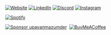 [![Website](https://img.shields.io/badge/Website-upayan.dev-black?style=for-the-badge&logo=Google-Chrome&logoColor=white)](https://upayan.dev)
[![LinkedIn](https://img.shields.io/badge/LinkedIn-black?style=for-the-badge&logo=linkedin&logoColor=0A66C2)](https://linkedin.com/in/upayanmazumder)
[![Discord](https://img.shields.io/badge/Discord-black?style=for-the-badge&logo=discord&logoColor=7289DA)](https://discord.gg/wQTZcXpcaY)
[![Instagram](https://img.shields.io/badge/Instagram-black?style=for-the-badge&logo=instagram&logoColor=E4405F)](https://instagram.com/upayan.mazumder)

[![Spotify](https://spotify-github-profile.kittinanx.com/api/view.svg?uid=3zcqo5l4w54m5gh1or67mrist&cover_image=true&theme=natemoo-re&background_color=121212&interchange=true&bar_color=53b14f&bar_color_cover=false)](https://spotify-github-profile.kittinanx.com/api/view.svg?uid=3zcqo5l4w54m5gh1or67mrist&redirect=true)

[![Sponsor upayanmazumder](https://img.shields.io/badge/Sponsor-upayanmazumder-000000?style=for-the-badge&logo=github)](https://github.com/sponsors/upayanmazumder)&nbsp;&nbsp;[![BuyMeACoffee](https://img.shields.io/badge/Buy%20Me%20a%20Coffee-ffdd00?style=for-the-badge&logo=buy-me-a-coffee&logoColor=black)](https://buymeacoffee.com/upayan)
